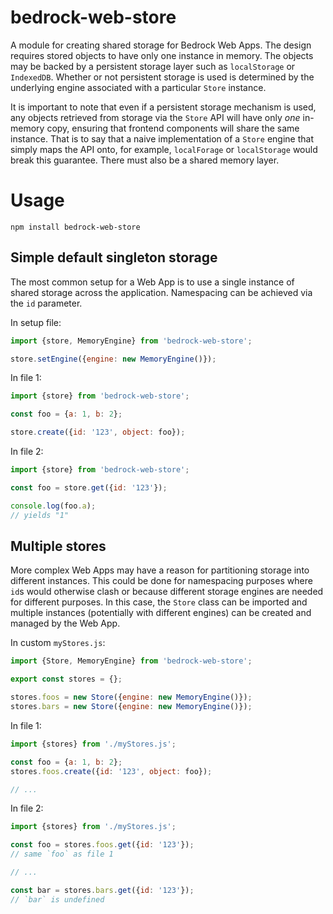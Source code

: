 # bedrock-web-store

A module for creating shared storage for Bedrock Web Apps. The design requires
stored objects to have only one instance in memory. The objects may be backed
by a persistent storage layer such as `localStorage` or `IndexedDB`. Whether
or not persistent storage is used is determined by the underlying engine
associated with a particular `Store` instance.

It is important to note that even if a persistent storage mechanism is used,
any objects retrieved from storage via the `Store` API will have only *one*
in-memory copy, ensuring that frontend components will share the same
instance. That is to say that a naive implementation of a `Store` engine
that simply maps the API onto, for example, `localForage` or `localStorage`
would break this guarantee. There must also be a shared memory layer.

# Usage

```
npm install bedrock-web-store
```

## Simple default singleton storage

The most common setup for a Web App is to use a single instance of shared
storage across the application. Namespacing can be achieved via the `id`
parameter.

In setup file:

```js
import {store, MemoryEngine} from 'bedrock-web-store';

store.setEngine({engine: new MemoryEngine()});
```

In file 1:

```js
import {store} from 'bedrock-web-store';

const foo = {a: 1, b: 2};

store.create({id: '123', object: foo});
```

In file 2:

```js
import {store} from 'bedrock-web-store';

const foo = store.get({id: '123'});

console.log(foo.a);
// yields "1"
```

## Multiple stores

More complex Web Apps may have a reason for partitioning storage into different
instances. This could be done for namespacing purposes where `id`s would
otherwise clash or because different storage engines are needed for different
purposes. In this case, the `Store` class can be imported and multiple
instances (potentially with different engines) can be created and managed by
the Web App.

In custom `myStores.js`:

```js
import {Store, MemoryEngine} from 'bedrock-web-store';

export const stores = {};

stores.foos = new Store({engine: new MemoryEngine()});
stores.bars = new Store({engine: new MemoryEngine()});
```

In file 1:

```js
import {stores} from './myStores.js';

const foo = {a: 1, b: 2};
stores.foos.create({id: '123', object: foo});

// ...
```

In file 2:

```js
import {stores} from './myStores.js';

const foo = stores.foos.get({id: '123'});
// same `foo` as file 1

// ...

const bar = stores.bars.get({id: '123'});
// `bar` is undefined
```
